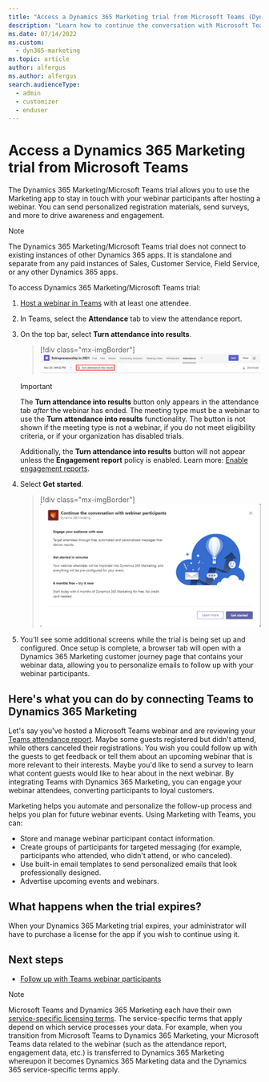 ```yaml
---
title: "Access a Dynamics 365 Marketing trial from Microsoft Teams (Dynamics 365 Marketing) | Microsoft Docs"
description: "Learn how to continue the conversation with Microsoft Teams webinar participants using Dynamics 365 Marketing."
ms.date: 07/14/2022
ms.custom: 
  - dyn365-marketing
ms.topic: article
author: alfergus
ms.author: alfergus
search.audienceType: 
  - admin
  - customizer
  - enduser
---
```


# Access a Dynamics 365 Marketing trial from Microsoft Teams

The Dynamics 365 Marketing/Microsoft Teams trial allows you to use the Marketing app to stay in touch with your webinar participants after hosting a webinar. You can send personalized registration materials, send surveys, and more to drive awareness and engagement.

> [!NOTE]
> The Dynamics 365 Marketing/Microsoft Teams trial does not connect to existing instances of other Dynamics 365 apps. It is standalone and separate from any paid instances of Sales, Customer Service, Field Service, or any other Dynamics 365 apps.

To access Dynamics 365 Marketing/Microsoft Teams trial:

1. [Host a webinar in Teams](/microsoftteams/set-up-webinars) with at least one attendee.
1. In Teams, select the **Attendance** tab to view the attendance report.
1. On the top bar, select **Turn attendance into results**.

    > [!div class="mx-imgBorder"]
    > ![Screenshot of the Turn attendance into results button](media/teams-follow-up3.png "Screenshot of the Turn attendance into results button")

    > [!IMPORTANT]
    > The **Turn attendance into results** button only appears in the attendance tab *after* the webinar has ended. The meeting type must be a webinar to use the **Turn attendance into results** functionality. The button is not shown if the meeting type is not a webinar, if you do not meet eligibility criteria, or if your organization has disabled trials.
    > 
    > Additionally, the **Turn attendance into results** button will not appear unless the **Engagement report** policy is enabled. Learn more: [Enable engagement reports](/microsoftteams/teams-analytics-and-reports/meeting-attendance-report#configure-the-teams-meeting-attendance-report).

1. Select **Get started**.

    > [!div class="mx-imgBorder"]
    > ![Screenshot of the Get started button](media/teams-follow-up-get-started3.png "Screenshot of the Get started button")

1. You'll see some additional screens while the trial is being set up and configured. Once setup is complete, a browser tab will open with a Dynamics 365 Marketing customer journey page that contains your webinar data, allowing you to personalize emails to follow up with your webinar participants.

## Here's what you can do by connecting Teams to Dynamics 365 Marketing

Let's say you've hosted a Microsoft Teams webinar and are reviewing your [Teams attendance report](/microsoftteams/teams-analytics-and-reports/meeting-attendance-report). Maybe some guests registered but didn't attend, while others canceled their registrations. You wish you could follow up with the guests to get feedback or tell them about an upcoming webinar that is more relevant to their interests. Maybe you'd like to send a survey to learn what content guests would like to hear about in the next webinar. By integrating Teams with Dynamics 365 Marketing, you can engage your webinar attendees, converting participants to loyal customers.

Marketing helps you automate and personalize the follow-up process and helps you plan for future webinar events. Using Marketing with Teams, you can:

- Store and manage webinar participant contact information.
- Create groups of participants for targeted messaging (for example, participants who attended, who didn't attend, or who canceled).
- Use built-in email templates to send personalized emails that look professionally designed.
- Advertise upcoming events and webinars.

## What happens when the trial expires?

When your Dynamics 365 Marketing trial expires, your administrator will have to purchase a license for the app if you wish to continue using it.

## Next steps

- [Follow up with Teams webinar participants](teams-webinar-follow-up.md)

> [!NOTE]
> Microsoft Teams and Dynamics 365 Marketing each have their own [service-specific licensing terms](https://www.microsoft.com/licensing/terms/productoffering). The service-specific terms that apply depend on which service processes your data. For example, when you transition from Microsoft Teams to Dynamics 365 Marketing, your Microsoft Teams data related to the webinar (such as the attendance report, engagement data, etc.) is transferred to Dynamics 365 Marketing whereupon it becomes Dynamics 365 Marketing data and the Dynamics 365 service-specific terms apply.
